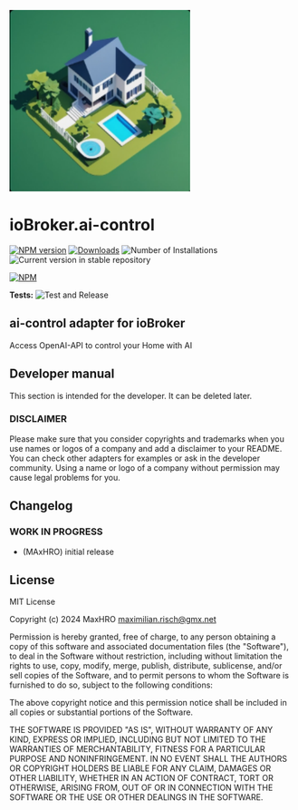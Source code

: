 ![Logo](admin/ai-control.png)
# ioBroker.ai-control

[![NPM version](https://img.shields.io/npm/v/iobroker.ai-control.svg)](https://www.npmjs.com/package/iobroker.ai-control)
[![Downloads](https://img.shields.io/npm/dm/iobroker.ai-control.svg)](https://www.npmjs.com/package/iobroker.ai-control)
![Number of Installations](https://iobroker.live/badges/ai-control-installed.svg)
![Current version in stable repository](https://iobroker.live/badges/ai-control-stable.svg)

[![NPM](https://nodei.co/npm/iobroker.ai-control.png?downloads=true)](https://nodei.co/npm/iobroker.ai-control/)

**Tests:** ![Test and Release](https://github.com/MaxHRO/ioBroker.ai-control/workflows/Test%20and%20Release/badge.svg)

## ai-control adapter for ioBroker

Access OpenAI-API to control your Home with AI

## Developer manual
This section is intended for the developer. It can be deleted later.

### DISCLAIMER

Please make sure that you consider copyrights and trademarks when you use names or logos of a company and add a disclaimer to your README.
You can check other adapters for examples or ask in the developer community. Using a name or logo of a company without permission may cause legal problems for you.

## Changelog
<!--
	Placeholder for the next version (at the beginning of the line):
	### **WORK IN PROGRESS**
-->

### **WORK IN PROGRESS**
* (MAxHRO) initial release

## License
MIT License

Copyright (c) 2024 MaxHRO <maximilian.risch@gmx.net>

Permission is hereby granted, free of charge, to any person obtaining a copy
of this software and associated documentation files (the "Software"), to deal
in the Software without restriction, including without limitation the rights
to use, copy, modify, merge, publish, distribute, sublicense, and/or sell
copies of the Software, and to permit persons to whom the Software is
furnished to do so, subject to the following conditions:

The above copyright notice and this permission notice shall be included in all
copies or substantial portions of the Software.

THE SOFTWARE IS PROVIDED "AS IS", WITHOUT WARRANTY OF ANY KIND, EXPRESS OR
IMPLIED, INCLUDING BUT NOT LIMITED TO THE WARRANTIES OF MERCHANTABILITY,
FITNESS FOR A PARTICULAR PURPOSE AND NONINFRINGEMENT. IN NO EVENT SHALL THE
AUTHORS OR COPYRIGHT HOLDERS BE LIABLE FOR ANY CLAIM, DAMAGES OR OTHER
LIABILITY, WHETHER IN AN ACTION OF CONTRACT, TORT OR OTHERWISE, ARISING FROM,
OUT OF OR IN CONNECTION WITH THE SOFTWARE OR THE USE OR OTHER DEALINGS IN THE
SOFTWARE.
